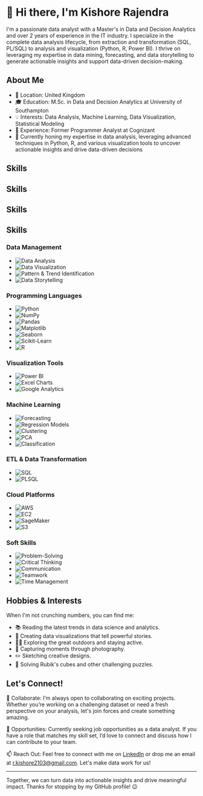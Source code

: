 # 👋 Hi there, I'm Kishore Rajendra

I'm a passionate data analyst with a Master's in Data and Decision Analytics and over 2 years of experience in the IT industry. I specialize in the complete data analysis lifecycle, from extraction and transformation (SQL, PL/SQL) to analysis and visualization (Python, R, Power BI). I thrive on leveraging my expertise in data mining, forecasting, and data storytelling to generate actionable insights and support data-driven decision-making.

## About Me

- 📍 Location: United Kingdom
- 🎓 Education: M.Sc. in Data and Decision Analytics at University of Southampton
- 💡 Interests: Data Analysis, Machine Learning, Data Visualization, Statistical Modeling
- 💼 Experience: Former Programmer Analyst at Cognizant
- 🥅 Currently honing my expertise in data analysis, leveraging advanced techniques in Python, R, and various visualization tools to uncover actionable insights and drive data-driven decisions

## Skills

## Skills

## Skills

## Skills

### Data Management
- ![Data Analysis](https://img.shields.io/badge/-Data%20Analysis-1D3557?style=flat&logo=data:image/png;base64,iVBORw0KGgoAAAANSUhEUgAAAA8AAAAPCAYAAAA71pVKAAAARUlEQVR42mNkIBIwEqmOgRH8Jw1vYQDTFiT5CiEm5g7hZ8wYDFkA1l3BYSAk6CmSYANZsFMAkAU5mEOAySLkGnF+DOcSAeg1SCsBAKjjcjFQgzy8AAAAASUVORK5CYII=) 
- ![Data Visualization](https://img.shields.io/badge/-Data%20Visualization-E63946?style=flat&logo=chart-bar&logoColor=white)
- ![Pattern & Trend Identification](https://img.shields.io/badge/-Pattern%20%26%20Trend%20Identification-2A9D8F?style=flat&logo=trend-micro&logoColor=white)
- ![Data Storytelling](https://img.shields.io/badge/-Data%20Storytelling-264653?style=flat&logo=readthedocs&logoColor=white)

### Programming Languages
- ![Python](https://img.shields.io/badge/-Python-3776AB?style=flat&logo=python&logoColor=white)
- ![NumPy](https://img.shields.io/badge/-NumPy-013243?style=flat&logo=numpy&logoColor=white)
- ![Pandas](https://img.shields.io/badge/-Pandas-150458?style=flat&logo=pandas&logoColor=white)
- ![Matplotlib](https://img.shields.io/badge/-Matplotlib-019587?style=flat&logo=plotly&logoColor=white)
- ![Seaborn](https://img.shields.io/badge/-Seaborn-4CAAA5?style=flat&logoColor=white)
- ![Scikit-Learn](https://img.shields.io/badge/-Scikit--Learn-F7931E?style=flat&logo=scikit-learn&logoColor=white)
- ![R](https://img.shields.io/badge/-R-276DC3?style=flat&logo=r&logoColor=white)

### Visualization Tools
- ![Power BI](https://img.shields.io/badge/-Power%20BI-F2C811?style=flat&logo=power-bi&logoColor=black)
- ![Excel Charts](https://img.shields.io/badge/-Excel%20Charts-217346?style=flat&logo=microsoft-excel&logoColor=white)
- ![Google Analytics](https://img.shields.io/badge/-Google%20Analytics-E37400?style=flat&logo=google-analytics&logoColor=white)

### Machine Learning
- ![Forecasting](https://img.shields.io/badge/-Forecasting-4CAAA5?style=flat&logo=forecast&logoColor=white)
- ![Regression Models](https://img.shields.io/badge/-Regression%20Models-DC5C05?style=flat&logo=regression&logoColor=white)
- ![Clustering](https://img.shields.io/badge/-Clustering-978B7D?style=flat&logo=cluster&logoColor=white)
- ![PCA](https://img.shields.io/badge/-PCA-FE8402?style=flat&logo=pca&logoColor=white)
- ![Classification](https://img.shields.io/badge/-Classification-4479A1?style=flat&logo=classification&logoColor=white)

### ETL & Data Transformation
- ![SQL](https://img.shields.io/badge/-SQL-4479A1?style=flat&logo=postgresql&logoColor=white)
- ![PLSQL](https://img.shields.io/badge/-PLSQL-4479A1?style=flat&logo=oracle&logoColor=white)

### Cloud Platforms
- ![AWS](https://img.shields.io/badge/-AWS-FF9900?style=flat&logo=amazon-aws&logoColor=white)
- ![EC2](https://img.shields.io/badge/-EC2-FF9900?style=flat&logo=amazon-aws&logoColor=white)
- ![SageMaker](https://img.shields.io/badge/-SageMaker-232F3E?style=flat&logo=amazon-sagemaker&logoColor=white)
- ![S3](https://img.shields.io/badge/-S3-FF9900?style=flat&logo=amazon-s3&logoColor=white)

### Soft Skills
- ![Problem-Solving](https://img.shields.io/badge/-Problem--Solving-4CAAA5?style=flat&logoColor=white)
- ![Critical Thinking](https://img.shields.io/badge/-Critical%20Thinking-DC5C05?style=flat&logoColor=white)
- ![Communication](https://img.shields.io/badge/-Communication-FE8402?style=flat&logoColor=white)
- ![Teamwork](https://img.shields.io/badge/-Teamwork-4CAAA5?style=flat&logo=teamspeak&logoColor=white)
- ![Time Management](https://img.shields.io/badge/-Time%20Management-978B7D?style=flat&logo=clockify&logoColor=white)

## Hobbies & Interests

When I'm not crunching numbers, you can find me:

- 📚 Reading the latest trends in data science and analytics.
- 🎨 Creating data visualizations that tell powerful stories.
- 🚴‍♂️ Exploring the great outdoors and staying active.
- 📸 Capturing moments through photography.
- ✏️ Sketching creative designs.
- 🧩 Solving Rubik's cubes and other challenging puzzles.


## Let's Connect!

🤝 Collaborate: I’m always open to collaborating on exciting projects. Whether you’re working on a challenging dataset or need a fresh perspective on your analysis, let's join forces and create something amazing.

💼 Opportunities: Currently seeking job opportunities as a data analyst. If you have a role that matches my skill set, I’d love to connect and discuss how I can contribute to your team.

📫 Reach Out: Feel free to connect with me on [LinkedIn](https://www.linkedin.com/in/kishore-rajendra2103) or drop me an email at [r.kishore2103@gmail.com](mailto:r.kishore2103@gmail.com). Let's make data work for us!

---

Together, we can turn data into actionable insights and drive meaningful impact. 
Thanks for stopping by my GitHub profile! 😉
